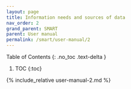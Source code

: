 ```yaml
---
layout: page
title: Information needs and sources of data
nav_order: 2
grand_parent: SMART
parent: User manual
permalink: /smart/user-manual/2
---
```

Table of Contents
{: .no_toc .text-delta }

1. TOC
{:toc}

{% include_relative user-manual-2.md %}
